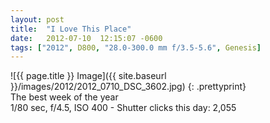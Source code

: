 ```yaml
---
layout: post
title:  "I Love This Place"
date:   2012-07-10  12:15:07 -0600
tags: ["2012", D800, "28.0-300.0 mm f/3.5-5.6", Genesis]
---
```

![{{ page.title }} Image]({{ site.baseurl }}/images/2012/2012_0710_DSC_3602.jpg)
{: .prettyprint}  
The best week of the year  
1/80 sec, f/4.5, ISO 400 - Shutter clicks this day: 2,055